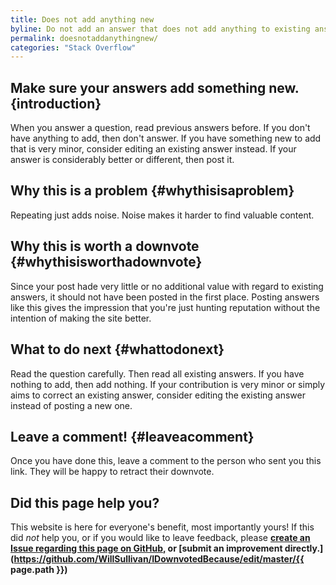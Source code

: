 ```yaml
---
title: Does not add anything new
byline: Do not add an answer that does not add anything to existing answers.
permalink: doesnotaddanythingnew/
categories: "Stack Overflow"
---
```

## Make sure your answers add something new. {introduction}
When you answer a question, read previous answers before. If you don't have anything to add, then don't answer. If you have something new to add that is very minor, consider editing an existing answer instead. If your answer is considerably better or different, then post it.

## Why this is a problem {#whythisisaproblem}
Repeating just adds noise. Noise makes it harder to find valuable content.

## Why this is worth a downvote {#whythisisworthadownvote}
Since your post hade very little or no additional value with regard to existing answers, it should not have been posted in the first place. Posting answers like this gives the impression that you're just hunting reputation without the intention of making the site better.

## What to do next {#whattodonext}
Read the question carefully. Then read all existing answers. If you have nothing to add, then add nothing. If your contribution is very minor or simply aims to correct an existing answer, consider editing the existing answer instead of posting a new one.

## Leave a comment! {#leaveacomment}
Once you have done this, leave a comment to the person who sent you this link. They will be happy to retract their downvote.

## Did this page help you?
This website is here for everyone's benefit, most importantly yours! If this did <i>not</i> help you, or if you would
like to leave feedback, please **[create an Issue regarding this page on GitHub,](https://github.com/WillSullivan/IDownvotedBecause/issues/new) or [submit an improvement directly.](https://github.com/WillSullivan/IDownvotedBecause/edit/master/{{ page.path }})**
